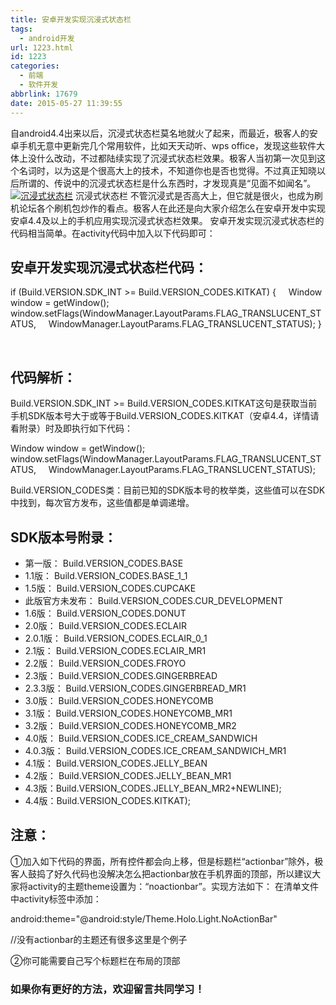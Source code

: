 ```yaml
---
title: 安卓开发实现沉浸式状态栏
tags:
  - android开发
url: 1223.html
id: 1223
categories:
  - 前端
  - 软件开发
abbrlink: 17679
date: 2015-05-27 11:39:55
---
```


自android4.4出来以后，沉浸式状态栏莫名地就火了起来，而最近，极客人的安卓手机无意中更新完几个常用软件，比如天天动听、wps office，发现这些软件大体上没什么改动，不过都陆续实现了沉浸式状态栏效果。极客人当初第一次见到这个名词时，以为这是个很高大上的技术，不知道你也是否也觉得。不过真正知晓以后所谓的、传说中的沉浸式状态栏是什么东西时，才发现真是“见面不如闻名”。 [![沉浸式状态栏](http://wangbaiyuan.cn/wp-content/uploads/2015/05/wangbaiyuan.cn_2015-05-27_12-02-34.jpg)](http://wangbaiyuan.cn/wp-content/uploads/2015/05/wangbaiyuan.cn_2015-05-27_12-02-34.jpg) 沉浸式状态栏 不管沉浸式是否高大上，但它就是很火，也成为刷机论坛各个刷机包炒作的看点。极客人在此还是向大家介绍怎么在安卓开发中实现安卓4.4及以上的手机应用实现沉浸式状态栏效果。 安卓开发实现沉浸式状态栏的代码相当简单。在activity代码中加入以下代码即可：

安卓开发实现沉浸式状态栏代码：
---------------

if (Build.VERSION.SDK\_INT >= Build.VERSION\_CODES.KITKAT) {
    Window window = getWindow();
    window.setFlags(WindowManager.LayoutParams.FLAG\_TRANSLUCENT\_STATUS,
    WindowManager.LayoutParams.FLAG\_TRANSLUCENT\_STATUS);
}

 

代码解析：
-----

Build.VERSION.SDK\_INT >= Build.VERSION\_CODES.KITKAT这句是获取当前手机SDK版本号大于或等于Build.VERSION_CODES.KITKAT（安卓4.4，详情请看附录）时及即执行如下代码：

Window window = getWindow();
    window.setFlags(WindowManager.LayoutParams.FLAG\_TRANSLUCENT\_STATUS,
    WindowManager.LayoutParams.FLAG\_TRANSLUCENT\_STATUS);

Build.VERSION_CODES类：目前已知的SDK版本号的枚举类，这些值可以在SDK中找到，每次官方发布，这些值都是单调递增。

SDK版本号附录：
---------

*   第一版： Build.VERSION_CODES.BASE
*   1.1版： Build.VERSION\_CODES.BASE\_1_1
*   1.5版： Build.VERSION_CODES.CUPCAKE
*   此版官方未发布： Build.VERSION\_CODES.CUR\_DEVELOPMENT
*   1.6版： Build.VERSION_CODES.DONUT
*   2.0版： Build.VERSION_CODES.ECLAIR
*   2.0.1版： Build.VERSION\_CODES.ECLAIR\_0_1
*   2.1版： Build.VERSION\_CODES.ECLAIR\_MR1
*   2.2版： Build.VERSION_CODES.FROYO
*   2.3版： Build.VERSION_CODES.GINGERBREAD
*   2.3.3版： Build.VERSION\_CODES.GINGERBREAD\_MR1
*   3.0版： Build.VERSION_CODES.HONEYCOMB
*   3.1版： Build.VERSION\_CODES.HONEYCOMB\_MR1
*   3.2版： Build.VERSION\_CODES.HONEYCOMB\_MR2
*   4.0版： Build.VERSION\_CODES.ICE\_CREAM_SANDWICH
*   4.0.3版： Build.VERSION\_CODES.ICE\_CREAM\_SANDWICH\_MR1
*   4.1版： Build.VERSION\_CODES.JELLY\_BEAN
*   4.2版： Build.VERSION\_CODES.JELLY\_BEAN_MR1
*   4.3版：Build.VERSION\_CODES.JELLY\_BEAN_MR2+NEWLINE);
*   4.4版：Build.VERSION_CODES.KITKAT);

注意：
---

①加入如下代码的界面，所有控件都会向上移，但是标题栏“actionbar”除外，极客人鼓捣了好久代码也没解决怎么把actionbar放在手机界面的顶部，所以建议大家将activity的主题theme设置为：“noactionbar”。实现方法如下： 在清单文件中activity标签中添加：

android:theme="@android:style/Theme.Holo.Light.NoActionBar"

//没有actionbar的主题还有很多这里是个例子

②你可能需要自己写个标题栏在布局的顶部

### 如果你有更好的方法，欢迎留言共同学习！